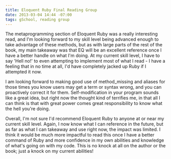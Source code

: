 ```yaml
---
title: Eloquent Ruby Final Reading Group
date: 2013-03-04 14:44 -07:00
tags: gSchool, reading group
---
```


The metaprogramming section of Eloquent Ruby was a really interesting read, and I'm looking forward to my skill level being advanced enough to take advantage of these methods, but as with large parts of the rest of the book, my main takeaway was that EQ will be an excellent reference once I have a better handle on what I'm doing.  At my current skill level, I have to say 'Hell no!' to even attempting to implement most of what I read - I have a feeling that in no time at all, I'd have completely jacked up Ruby if I attempted it now.

I am looking forward to making good use of method_missing and aliases for those times you know users may get a term or syntax wrong, and you can proactively correct it for them.  Self-modification in your program sounds like a great idea, but right now the thought kind of terrifies me, in that all I can think is that with great power comes great responsibility to know what the hell you're doing.

Overall, I'm not sure I'd recommend Eloquent Ruby to anyone at or near my current skill level.  Again, I now know what I can reference in the future, but as far as what I can takeaway and use right now, the impact was limited.  I think it would be much more impactful to read this once I have a better command of Ruby and more confidence in my own abilities and knowledge of what's going on with my code.  This is no knock at all on the author or the book; just a knock on my current abilities!